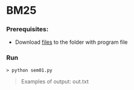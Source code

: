 # BM25

### Prerequisites:
* Download [files](https://drive.google.com/drive/folders/1VJG_vHSLAqupPKlo-Pw68b_LUl7YqjXG?usp=sharing) to the folder with program file

### Run

```
> python sem01.py
```

> Examples of output: out.txt
